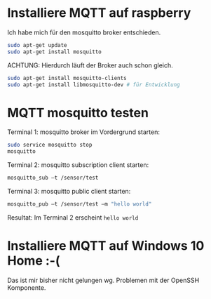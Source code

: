 Installiere MQTT auf raspberry
===
Ich habe mich für den mosquitto broker entschieden.
```bash
sudo apt-get update
sudo apt-get install mosquitto
```
ACHTUNG: Hierdurch läuft der Broker auch schon gleich.

```bash
sudo apt-get install mosquitto-clients
sudo apt-get install libmosquitto-dev # für Entwicklung
```
MQTT mosquitto testen
===
Terminal 1: mosquitto broker im Vordergrund starten:
```bash
sudo service mosquitto stop
mosquitto
```
Terminal 2: mosquitto subscription client starten:
```bash
mosquitto_sub –t /sensor/test
```
Terminal 3: mosquitto public client starten:
```bash
mosquitto_pub –t /sensor/test –m "hello world"

```
Resultat: Im Terminal 2 erscheint ```hello world```

Installiere MQTT auf Windows 10 Home :-(
===
Das ist mir bisher nicht gelungen wg. Problemen mit der OpenSSH Komponente.
